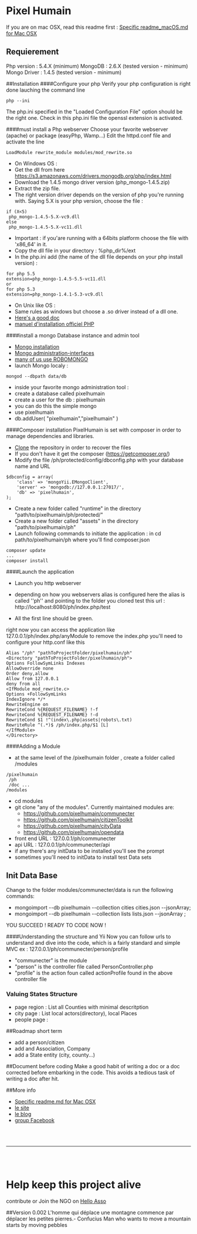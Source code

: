Pixel Humain
===========

If you are on mac OSX, read this readme first :
[Specific readme_macOS.md for Mac OSX](https://github.com/pixelhumain/pixelhumain/blob/master/README_macOs.md/)
## Requierement
Php version : 5.4.X (minimum)
MongoDB : 2.6.X (tested version - minimum)
Mongo Driver : 1.4.5 (tested version - minimum)


##Installation
####Configure your php
Verify your php configuration is right done lauching the command line
```
php --ini
```
The php.ini specified in the "Loaded Configuration File" option should be the right one.
Check in this php.ini file the openssl extension is activated.

####must install a Php webserver
Choose your favorite webserver (apache) or package (easyPhp, Wamp...)
Edit the httpd.conf file and activate the line
```
LoadModule rewrite_module modules/mod_rewrite.so
```

* On Windows OS :
 * Get the dll from here https://s3.amazonaws.com/drivers.mongodb.org/php/index.html
 * Download the 1.4.5 mongo driver version (php_mongo-1.4.5.zip)
 * Extract the zip file.
 * The right version driver depends on the version of php you're running with.
Saying 5.X is your php version, choose the file :
```
if (X<5)
 php_mongo-1.4.5-5.X-vc9.dll
else
 php_mongo-1.4.5-5.X-vc11.dll
```
 * Important : if you'are running with a 64bits platform choose the file with 'x86_64' in it.
 * Copy the dll file in your directory : %php_dir%/ext
 * In the php.ini add (the name of the dll file depends on your php install version) :
```
for php 5.5
extension=php_mongo-1.4.5-5.5-vc11.dll
or
for php 5.3
extension=php_mongo-1.4.1-5.3-vc9.dll
```
* On Unix like OS :
 * Same rules as windows but choose a .so driver instead of a dll one.
 * [Here's a good doc](http://tech.enekochan.com/2013/10/22/install-mongodb-in-ubuntu-12-04/)
 * [manuel d'installation officiel PHP](http://www.php.net/manual/fr/mongo.installation.php)


####install a mongo Database instance and admin tool
- [Mongo installation](http://docs.mongodb.org/manual/installation/)
- [Mongo administration-interfaces](http://docs.mongodb.org/ecosystem/tools/administration-interfaces/)
- [many of us use ROBOMONGO](http://robomongo.org/)
- launch Mongo localy :
```
mongod --dbpath data/db
```
- inside your favorite mongo administration tool :
- create a database called pixelhumain
- create a user for the db : pixelhumain
- you can do this the simple mongo
 - use pixelhumain
 - db.addUser( "pixelhumain","pixelhumain" )

####Composer installation
PixelHumain is set with composer in order to manage dependencies and libraries.
- [Clone](https://github.com/pixelhumain/pixelhumain) the repository in order to recover the files
- If you don't have it get the composer (https://getcomposer.org/)
- Modify the file /ph/protected/config/dbconfig.php with your database name and URL
```
$dbconfig = array(
    'class' => 'mongoYii.EMongoClient',
    'server' => 'mongodb://127.0.0.1:27017/',
    'db' => 'pixelhumain',
);
```
- Create a new folder called "runtime" in the directory "path/to/pixelhumain/ph/protected/"
- Create a new folder called "assets" in the directory "path/to/pixelhumain/ph"
- Launch following commands to initiate the application :
in
cd path/to/pixelhumain/ph
where you'll find composer.json
```
composer update
...
composer install
```

####Launch the application
- Launch you http webserver
- depending on how you webservers alias is configured here the alias is called ''ph'' and pointing to the folder you cloned test this url :
http://localhost:8080/ph/index.php/test

- All the first line should be green.

right now you can access the application like 127.0.0.1/ph/index.php/anyModule
to remove the index.php you'll need to configure your http.conf like this
```
Alias "/ph" "pathToProjectFolder/pixelhumain/ph"
<Directory "pathToProjectFolder/pixelhumain/ph">
Options FollowSymLinks Indexes
AllowOverride none
Order deny,allow
Allow from 127.0.0.1
deny from all
<IfModule mod_rewrite.c>
Options +FollowSymLinks
IndexIgnore */*
RewriteEngine on
RewriteCond %{REQUEST_FILENAME} !-f
RewriteCond %{REQUEST_FILENAME} !-d
RewriteCond $1 !^(index\.php|assets|robots\.txt)
RewriteRule ^(.*)$ /ph/index.php/$1 [L]
</IfModule>
</Directory>
```

####Adding a Module
- at the same level of the /pixelhumain folder , create a folder called /modules
```
/pixelhumain
 /ph
 /doc ...
/modules
```
- cd modules
- git clone "any of the modules". Currently maintained modules are:
  *  https://github.com/pixelhumain/communecter
  *  https://github.com/pixelhumain/citizenToolkit
  *  https://github.com/pixelhumain/cityData
  *  https://github.com/pixelhumain/opendata
- front end URL : 127.0.0.1/ph/communecter
- api URL : 127.0.0.1/ph/communecter/api
- if any there's any initData to be installed you'll see the prompt
- sometimes you'll need to initData to install test Data sets

## Init Data Base

Change to the folder modules/communecter/data is run the following commands:
 - mongoimport --db pixelhumain --collection cities cities.json --jsonArray;
 - mongoimport --db pixelhumain --collection lists lists.json --jsonArray ;


YOU SUCCEED ! READY TO CODE NOW !

####Understanding the structure and Yii
Now you can follow urls to understand and dive into the code, which is a fairly standard and simple MVC
ex : 127.0.0.1/ph/communecter/person/profile
- "communecter" is the module
- "person" is the controller file called PersonController.php
- "profile" is the action foun called actionProfile found in the above controller file


### Valuing States Structure
* page region  : List all Counties with minimal descritption
* city page : List local actors(directory), local Places
* people page :

##Roadmap short term
* add a person/citizen
* add and Association, Company
* add a State entity (city, county...)

##Document before coding
Make a good habit of writing a doc or a doc corrected before embarking in the code.
This avoids a tedious task of writing a doc after hit.

##More info
* [Specific readme.md for Mac OSX](https://github.com/pixelhumain/pixelhumain/blob/master/README_macOs.md/)
* [le site](http://www.pixelhumain.com/)
* [le blog](http://blog.pixelhumain.com/)
* [group Facebook](https://www.facebook.com/groups/pixelhumain/)


<br/>
<br/>

---

<br/>
<br/>


Help keep this project alive
===========
contribute or Join the NGO on [Hello Asso](https://www.helloasso.com/associations/open-atlas/adhesions/soutenez-et-adherez-a-open-atlas)

##Version 0.002
    L'homme qui déplace une montagne commence par déplacer les petites pierres.- Confucius
    Man who wants to move a mountain starts by moving pebbles
